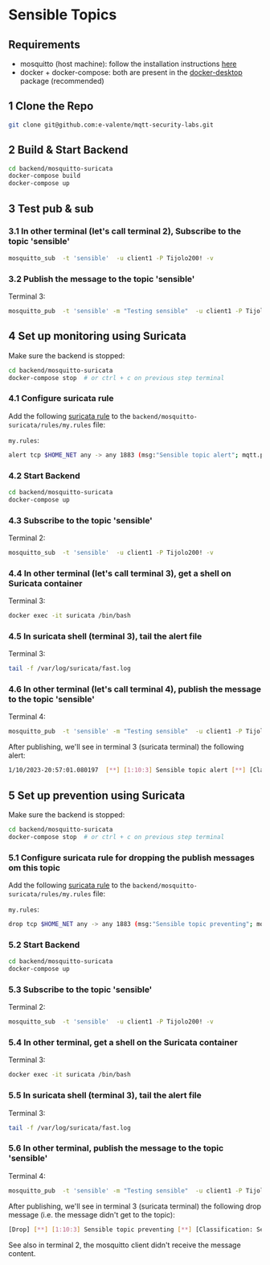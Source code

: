 # Sensible Topics 

## Requirements

- mosquitto (host machine): follow the installation instructions [here](https://mosquitto.org/download/)
- docker + docker-compose: both are present in the [docker-desktop](https://www.docker.com/products/docker-desktop/) package (recommended)

## 1 Clone the Repo

```sh
git clone git@github.com:e-valente/mqtt-security-labs.git
```

## 2 Build & Start Backend

```sh
cd backend/mosquitto-suricata
docker-compose build
docker-compose up
```

## 3 Test pub & sub

### 3.1 In other terminal (let's call terminal 2), Subscribe to the topic 'sensible'

```sh
mosquitto_sub  -t 'sensible'  -u client1 -P Tijolo200! -v
```

### 3.2 Publish the message to the topic 'sensible'

Terminal 3:

```sh
mosquitto_pub  -t 'sensible' -m "Testing sensible"  -u client1 -P Tijolo200!
```

## 4 Set up monitoring using Suricata

Make sure the backend is stopped:

```sh
cd backend/mosquitto-suricata
docker-compose stop  # or ctrl + c on previous step terminal
```

### 4.1 Configure suricata rule 

Add the following [suricata rule](https://docs.suricata.io/en/suricata-6.0.0/rules/intro.html) to the `backend/mosquitto-suricata/rules/my.rules` file:

`my.rules`:  
```sh
alert tcp $HOME_NET any -> any 1883 (msg:"Sensible topic alert"; mqtt.publish.topic; content:"sensible"; classtype:sensible-topic; sid:10; rev:3;)
```

### 4.2 Start Backend

```sh
cd backend/mosquitto-suricata
docker-compose up
```

### 4.3 Subscribe to the topic 'sensible'

Terminal 2:  
```sh
mosquitto_sub  -t 'sensible'  -u client1 -P Tijolo200! -v
```

### 4.4 In other terminal (let's call terminal 3), get a shell on Suricata container

Terminal 3:
```sh
docker exec -it suricata /bin/bash
```

### 4.5 In suricata shell (terminal 3), tail the alert file

Terminal 3:
```sh
tail -f /var/log/suricata/fast.log
```

### 4.6 In other terminal (let's call terminal 4), publish the message to the topic 'sensible'

Terminal 4:
```sh
mosquitto_pub  -t 'sensible' -m "Testing sensible"  -u client1 -P Tijolo200!
```

After publishing, we'll see in terminal 3 (suricata terminal) the following alert:

```sh
1/10/2023-20:57:01.080197  [**] [1:10:3] Sensible topic alert [**] [Classification: Sensible Topic Publishing Activity was Detected] [Priority: 1] {TCP} 172.21.0.1:39630 -> 172.21.0.2:1883
```

## 5 Set up prevention using Suricata

Make sure the backend is stopped:

```sh
cd backend/mosquitto-suricata
docker-compose stop  # or ctrl + c on previous step terminal
```

### 5.1 Configure suricata rule for dropping the publish messages om this topic

Add the following [suricata rule](https://docs.suricata.io/en/suricata-6.0.0/rules/intro.html) to the `backend/mosquitto-suricata/rules/my.rules` file:

`my.rules`:  
```sh
drop tcp $HOME_NET any -> any 1883 (msg:"Sensible topic preventing"; mqtt.publish.topic; content:"sensible"; classtype:sensible-topic; sid:10; rev:3;)
```

### 5.2 Start Backend

```sh
cd backend/mosquitto-suricata
docker-compose up
```

### 5.3 Subscribe to the topic 'sensible'

Terminal 2:  
```sh
mosquitto_sub  -t 'sensible'  -u client1 -P Tijolo200! -v
```

### 5.4 In other terminal, get a shell on the Suricata container

Terminal 3:
```sh
docker exec -it suricata /bin/bash
```

### 5.5 In suricata shell (terminal 3), tail the alert file

Terminal 3:
```sh
tail -f /var/log/suricata/fast.log
```

### 5.6 In other terminal, publish the message to the topic 'sensible'

Terminal 4:
```sh
mosquitto_pub  -t 'sensible' -m "Testing sensible"  -u client1 -P Tijolo200!
```

After publishing, we'll see in terminal 3 (suricata terminal) the following drop message (i.e. the message didn't get to the topic):

```sh
[Drop] [**] [1:10:3] Sensible topic preventing [**] [Classification: Sensible Topic Publishing Activity was Detected] [Priority: 1] {TCP} 172.21.0.1:53096 -> 172.21.0.2:1883
```

See also in terminal 2, the mosquitto client didn't receive the message content.
